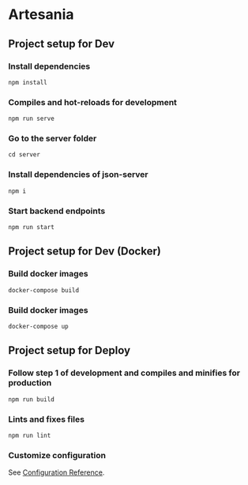 # Artesania

## Project setup for Dev

### Install dependencies

```
npm install
```

### Compiles and hot-reloads for development

```
npm run serve
```

### Go to the server folder

```
cd server
```

### Install dependencies of json-server

```
npm i
```

### Start backend endpoints

```
npm run start
```

## Project setup for Dev (Docker)

### Build docker images

```
docker-compose build
```

### Build docker images

```
docker-compose up
```

## Project setup for Deploy

### Follow step 1 of development and compiles and minifies for production

```
npm run build
```

### Lints and fixes files

```
npm run lint
```

### Customize configuration

See [Configuration Reference](https://cli.vuejs.org/config/).
